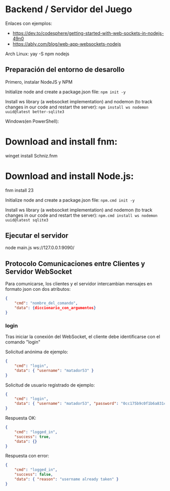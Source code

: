 # Backend / Servidor del Juego

Enlaces con ejemplos: 
* https://dev.to/codesphere/getting-started-with-web-sockets-in-nodejs-49n0
* https://ably.com/blog/web-app-websockets-nodejs

Arch Linux: yay -S npm nodejs

## Preparación del entorno de desarollo

Primero, instalar NodeJS y NPM

Initialize node and create a package.json file:
``npm init -y``

Install ws library (a websocket implementation) and nodemon (to track changes in our code and restart the server):
``npm install ws nodemon uuid@latest better-sqlite3``

Windows(en PowerShell):
# Download and install fnm:
winget install Schniz.fnm
# Download and install Node.js:
fnm install 23

Initialize node and create a package.json file:
``npm.cmd init -y``

Install ws library (a websocket implementation) and nodemon (to track changes in our code and restart the server):
``npm.cmd install ws nodemon uuid@latest sqlite3``


## Ejecutar el servidor

node main.js
ws://127.0.0.1:9090/
## Protocolo Comunicaciones entre Clientes y Servidor WebSocket

Para comunicarse, los clientes y el servidor intercambian mensajes en formato json con dos atributos:

```json
{
    "cmd": "nombre_del_comando",
    "data": {diccionario_con_argumentos}
}
```

### login

Tras iniciar la conexión del WebSocket, el cliente debe identificarse con el comando "login"

Solicitud anónima de ejemplo:

```json
{
    "cmd": "login",
    "data": { "username": "matador53" }
}
```

Solicitud de usuario registrado de ejemplo:
```json
{
    "cmd": "login",
    "data": { "username": "matador53", "password": "0cc175b9c0f1b6a831c399e269772661" }
}
```

Respuesta OK:

```json
{
    "cmd": "logged_in",
    "success": true,
    "data": {}
}
```

Respuesta con error:

```json
{
    "cmd": "logged_in",
    "success": false,
    "data": { "reason": "username already taken" }
}
```
